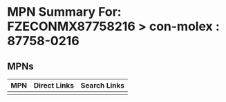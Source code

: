 



# MPN Summary For: FZECONMX87758216 > con-molex : 87758-0216

## MPNs
  

|MPN|Direct Links|Search Links|
| :--- | :--- | :--- |
||||
